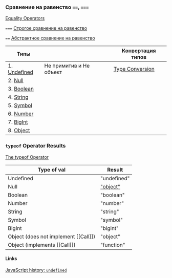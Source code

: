 ### Сравнение на равенство `==`, `===`
[Equality Operators](https://262.ecma-international.org/12.0/#sec-equality-operators)  

`===` [Строгое сравнение на равенство](https://262.ecma-international.org/12.0/#sec-strict-equality-comparison)

`==` [Абстрактное сравнение на равенство](https://262.ecma-international.org/12.0/#sec-abstract-equality-comparison)


| Типы                                                                                                 |                          | Конвертация типов                                                               |
|------------------------------------------------------------------------------------------------------|--------------------------|---------------------------------------------------------------------------------|
| 1. [Undefined](https://262.ecma-international.org/12.0/#sec-ecmascript-language-types-undefined-type)| Не примитив и Не объект  | [Type Conversion](https://262.ecma-international.org/12.0/#sec-type-conversion) |
| 2. [Null](https://262.ecma-international.org/12.0/#sec-ecmascript-language-types-null-type)          |                          |
| 3. [Boolean](https://262.ecma-international.org/12.0/#sec-ecmascript-language-types-boolean-type)    |                          |
| 4. [String](https://262.ecma-international.org/12.0/#sec-ecmascript-language-types-string-type)      |                          |
| 5. [Symbol](https://262.ecma-international.org/12.0/#sec-ecmascript-language-types-symbol-type)      |                          |
| 6. [Number](https://262.ecma-international.org/12.0/#sec-ecmascript-language-types-number-type)      |                          |
| 7. [BigInt](https://262.ecma-international.org/12.0/#sec-ecmascript-language-types-bigint-type)      |                          |
| 8. [Object](https://262.ecma-international.org/12.0/#sec-object-type)


### `typeof` Operator Results

[The typeof Operator](https://262.ecma-international.org/12.0/#sec-typeof-operator)

| Type of val                          | Result
|--------------------------------------|--------
| Undefined                            | "undefined"
| Null                                 | ["object"](https://2ality.com/2013/10/typeof-null.html)
| Boolean                              | "boolean"
| Number                               | "number"
| String                               | "string"
| Symbol                               | "symbol"
| BigInt                               | "bigint"
| Object (does not implement [[Call]]) | "object"
| Object (implements [[Call]])         | "function"

#### Links
[JavaScript history: `undefined`](https://2ality.com/2013/05/history-undefined.html)
